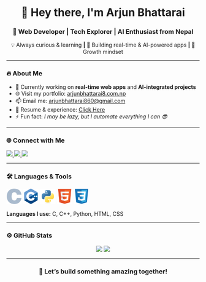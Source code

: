 
<h1 align="center">👋 Hey there, I'm Arjun Bhattarai</h1>
<h3 align="center">🚀 Web Developer | Tech Explorer | AI Enthusiast from Nepal</h3>

<p align="center">
  💡 Always curious & learning <strong>|</strong> 🌱 Building real-time & AI-powered apps <strong>|</strong> 🎯 Growth mindset
</p>

---

### 🔥 About Me

- 🔭 Currently working on **real-time web apps** and **AI-integrated projects**
- 🌐 Visit my portfolio: [arjunbhattarai8.com.np](https://arjunbhattarai8.com.np)
- 📫 Email me: [arjunbhattarai860@gmail.com](mailto:arjunbhattarai860@gmail.com)
- 📄 Resume & experience: [Click Here](https://arjunbhattarai8.com.np)
- ⚡ Fun fact: *I may be lazy, but I automate everything I can 😎*

---

### 🌐 Connect with Me

<p>
  <a href="mailto:arjunbhattarai860@gmail.com" target="_blank">
    <img src="https://img.shields.io/badge/Gmail-D14836?style=for-the-badge&logo=gmail&logoColor=white" />
  </a>
  <a href="https://www.linkedin.com/in/arjun-bhattarai-70a1b7335/" target="_blank">
    <img src="https://img.shields.io/badge/LinkedIn-0A66C2?style=for-the-badge&logo=linkedin&logoColor=white" />
  </a>
  <a href="https://arjunbhattarai8.com.np" target="_blank">
    <img src="https://img.shields.io/badge/Portfolio-000?style=for-the-badge&logo=vercel&logoColor=white" />
  </a>
</p>

---

### 🛠️ Languages & Tools

<p>
  <img src="https://raw.githubusercontent.com/devicons/devicon/master/icons/c/c-original.svg" alt="C" width="40" height="40" />
  <img src="https://raw.githubusercontent.com/devicons/devicon/master/icons/cplusplus/cplusplus-original.svg" alt="C++" width="40" height="40" />
  <img src="https://raw.githubusercontent.com/devicons/devicon/master/icons/python/python-original.svg" alt="Python" width="40" height="40" />
  <img src="https://raw.githubusercontent.com/devicons/devicon/master/icons/html5/html5-original.svg" alt="HTML5" width="40" height="40" />
  <img src="https://raw.githubusercontent.com/devicons/devicon/master/icons/css3/css3-original.svg" alt="CSS3" width="40" height="40" />
</p>

<p><strong>Languages I use:</strong> C, C++, Python, HTML, CSS</p>

---

### ⚙️ GitHub Stats

<p align="center">
  <img src="https://github-readme-stats.vercel.app/api?username=arjunbhattarai8&show_icons=true&theme=radical" width="48%" />
  <img src="https://github-readme-streak-stats.herokuapp.com/?user=arjunbhattarai8&theme=radical" width="48%" />
</p>

---

<h3 align="center">💬 Let’s build something amazing together!</h3>
